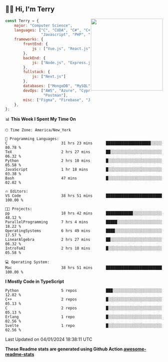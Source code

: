 <h2>👋🏻 Hi, I'm Terry</h2>

<img align='right' src="https://media.giphy.com/media/fkZukR450RQ1qnGaq9/giphy.gif" width="230">

```javascript
const Terry = {
    major: "Computer Science",
    languages: ["C", "CUDA", "C#", "C++", "Go", "Java",
                "Javascript", "PHP", "Python", "SQL", "Typescript"],
    frameworks: {
        frontEnd: {
            js : ["Vue.js", "React.js"],
        },
        backEnd: {
            js: ["Node.js", "Express.js"],
        },
        fullstack: {
            js: ["Next.js"]
        },
        databases: ["MongoDB", "MySQL", "PostgreSQL"],
        devOps: ["AWS", "Azure", "Cypress", "Docker🐳", "Git", "Playwright",
                 "Postman"],
        misc: ["Figma", "Firebase", "Jira", "LaTeX"]
    },
};
```
<!--START_SECTION:waka-->
📊 **This Week I Spent My Time On** 

```text
🕑︎ Time Zone: America/New_York

💬 Programming Languages: 
C                        31 hrs 23 mins      ████████████████████░░░░░   80.78 % 
TeX                      2 hrs 27 mins       ██░░░░░░░░░░░░░░░░░░░░░░░   06.32 % 
Python                   2 hrs 10 mins       █░░░░░░░░░░░░░░░░░░░░░░░░   05.58 % 
JavaScript               1 hr 18 mins        █░░░░░░░░░░░░░░░░░░░░░░░░   03.38 % 
Bash                     47 mins             █░░░░░░░░░░░░░░░░░░░░░░░░   02.02 % 

🔥 Editors: 
VS Code                  38 hrs 51 mins      █████████████████████████   100.00 % 

🐱‍💻 Projects: 
pp                       18 hrs 42 mins      ████████████░░░░░░░░░░░░░   48.12 % 
ParallelProgramming      7 hrs 4 mins        █████░░░░░░░░░░░░░░░░░░░░   18.22 % 
OperatingSystems         6 hrs 49 mins       ████░░░░░░░░░░░░░░░░░░░░░   17.57 % 
LinearAlgebra            2 hrs 27 mins       ██░░░░░░░░░░░░░░░░░░░░░░░   06.32 % 
IntroToAI                2 hrs 10 mins       █░░░░░░░░░░░░░░░░░░░░░░░░   05.58 % 

💻 Operating System: 
Mac                      38 hrs 51 mins      █████████████████████████   100.00 % 
```

**I Mostly Code in TypeScript** 

```text
Python                   5 repos             ███░░░░░░░░░░░░░░░░░░░░░░   12.82 % 
C++                      2 repos             █░░░░░░░░░░░░░░░░░░░░░░░░   05.13 % 
C                        2 repos             █░░░░░░░░░░░░░░░░░░░░░░░░   05.13 % 
Erlang                   1 repo              █░░░░░░░░░░░░░░░░░░░░░░░░   02.56 % 
Svelte                   1 repo              █░░░░░░░░░░░░░░░░░░░░░░░░   02.56 % 
```




 Last Updated on 04/01/2024 18:38:11 UTC
<!--END_SECTION:waka-->

**These Readme stats are generated using Github Action [awesome-readme-stats](https://github.com/anmol098/waka-readme-stats)**
